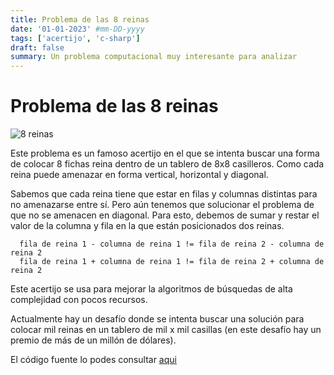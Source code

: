 ```yaml
---
title: Problema de las 8 reinas
date: '01-01-2023' #mm-DD-yyyy
tags: ['acertijo', 'c-sharp']
draft: false
summary: Un problema computacional muy interesante para analizar
---
```


# Problema de las 8 reinas

![8 reinas](https://upload.wikimedia.org/wikipedia/commons/a/ad/Ocho_reinas_reina_atacar_fila.JPG)

Este problema es un famoso acertijo en el que se intenta buscar una forma de colocar 8 fichas reina dentro de un tablero de 8x8 casilleros. Como cada reina puede amenazar en forma vertical, horizontal y diagonal.

Sabemos que cada reina tiene que estar en filas y columnas distintas para no amenazarse entre sí. Pero aún tenemos que solucionar el problema de que no se amenacen en diagonal. Para esto, debemos de sumar y restar el valor de la columna y fila en la que están posicionados dos reinas.

```code
  fila de reina 1 - columna de reina 1 != fila de reina 2 - columna de reina 2
  fila de reina 1 + columna de reina 1 != fila de reina 2 + columna de reina 2
```

Este acertijo se usa para mejorar la algoritmos de búsquedas de alta complejidad con pocos recursos.

Actualmente hay un desafío donde se intenta buscar una solución para colocar mil reinas en un tablero de mil x mil casillas (en este desafío hay un premio de más de un millón de dólares).

El código fuente lo podes consultar [aqui](https://github.com/iiencinella/eight-queen)
